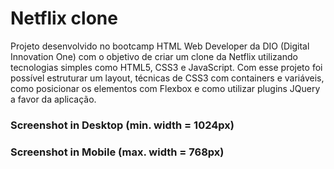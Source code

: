 # Netflix clone

Projeto desenvolvido no bootcamp HTML Web Developer da DIO (Digital Innovation One) com o objetivo de criar um clone da Netflix utilizando tecnologias simples como HTML5, CSS3 e JavaScript. Com esse projeto foi possível estruturar um layout, técnicas de CSS3 com containers e variáveis, como posicionar os elementos com Flexbox e como utilizar plugins JQuery a favor da aplicação. 

### Screenshot in Desktop (min. width = 1024px) 



### Screenshot in Mobile (max. width = 768px)


